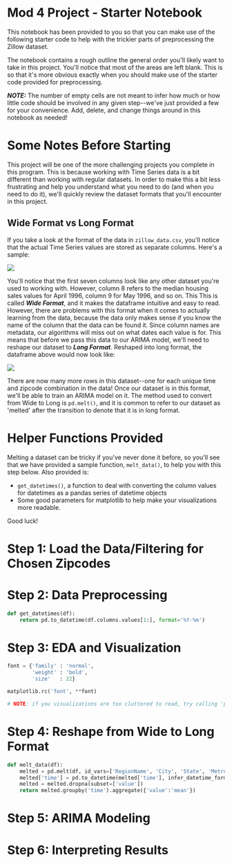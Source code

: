 
# Mod 4 Project - Starter Notebook

This notebook has been provided to you so that you can make use of the following starter code to help with the trickier parts of preprocessing the Zillow dataset. 

The notebook contains a rough outline the general order you'll likely want to take in this project. You'll notice that most of the areas are left blank. This is so that it's more obvious exactly when you should make use of the starter code provided for preprocessing. 

**_NOTE:_** The number of empty cells are not meant to infer how much or how little code should be involved in any given step--we've just provided a few for your convenience. Add, delete, and change things around in this notebook as needed!

# Some Notes Before Starting

This project will be one of the more challenging projects you complete in this program. This is because working with Time Series data is a bit different than working with regular datasets. In order to make this a bit less frustrating and help you understand what you need to do (and when you need to do it), we'll quickly review the dataset formats that you'll encounter in this project. 

## Wide Format vs Long Format

If you take a look at the format of the data in `zillow_data.csv`, you'll notice that the actual Time Series values are stored as separate columns. Here's a sample: 

<img src='images/df_head.png'>

You'll notice that the first seven columns look like any other dataset you're used to working with. However, column 8 refers to the median housing sales values for April 1996, column 9 for May 1996, and so on. This This is called **_Wide Format_**, and it makes the dataframe intuitive and easy to read. However, there are problems with this format when it comes to actually learning from the data, because the data only makes sense if you know the name of the column that the data can be found it. Since column names are metadata, our algorithms will miss out on what dates each value is for. This means that before we pass this data to our ARIMA model, we'll need to reshape our dataset to **_Long Format_**. Reshaped into long format, the dataframe above would now look like:

<img src='images/melted1.png'>

There are now many more rows in this dataset--one for each unique time and zipcode combination in the data! Once our dataset is in this format, we'll be able to train an ARIMA model on it. The method used to convert from Wide to Long is `pd.melt()`, and it is common to refer to our dataset as 'melted' after the transition to denote that it is in long format. 

# Helper Functions Provided

Melting a dataset can be tricky if you've never done it before, so you'll see that we have provided a sample function, `melt_data()`, to help you with this step below. Also provided is:

* `get_datetimes()`, a function to deal with converting the column values for datetimes as a pandas series of datetime objects
* Some good parameters for matplotlib to help make your visualizations more readable. 

Good luck!


# Step 1: Load the Data/Filtering for Chosen Zipcodes

# Step 2: Data Preprocessing


```python
def get_datetimes(df):
    return pd.to_datetime(df.columns.values[1:], format='%Y-%m')
```

# Step 3: EDA and Visualization


```python
font = {'family' : 'normal',
        'weight' : 'bold',
        'size'   : 22}

matplotlib.rc('font', **font)

# NOTE: if you visualizations are too cluttered to read, try calling 'plt.gcf().autofmt_xdate()'!
```

# Step 4: Reshape from Wide to Long Format


```python
def melt_data(df):
    melted = pd.melt(df, id_vars=['RegionName', 'City', 'State', 'Metro', 'CountyName'], var_name='time')
    melted['time'] = pd.to_datetime(melted['time'], infer_datetime_format=True)
    melted = melted.dropna(subset=['value'])
    return melted.groupby('time').aggregate({'value':'mean'})
```

# Step 5: ARIMA Modeling

# Step 6: Interpreting Results
